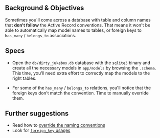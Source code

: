 ## Background & Objectives

Sometimes you'll come across a database with table and column names that **don't follow**
the Active Record conventions. That means it won't be able to automatically map
model names to tables, or foreign keys to `has_many` / `belongs_to` associations.

## Specs

- Open the `db/dirty_jukebox.db` database with the `sqlite3` binary and create all the necessary models in `app/models` by browsing the `.schema`. This time, you'll need extra effort to correctly map the models to the right tables.

- For some of the `has_many` / `belongs_to` relations, you'll notice that the foreign keys don't match the convention. Time to manually override them.

## Further suggestions

- Read how to [override the naming conventions](http://guides.rubyonrails.org/active_record_basics.html)
- Look for [`foreign_key` usages](http://guides.rubyonrails.org/association_basics.html)
